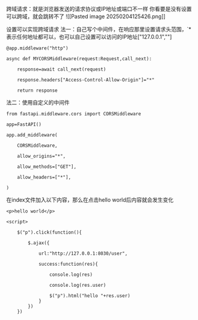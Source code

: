 跨域请求：就是浏览器发送的请求协议或IP地址或端口不一样
你看要是没有设置可以跨域，就会跳转不了
![[Pasted image 20250204125426.png]]

设置可以实现跨域请求
法一：自己写个中间件，在响应那里设置请求头范围，`*表示任何地址都可以，也可以自己设置可以访问的IP地址["127.0.0.1",""]
```
@app.middleware("http")

async def MYCORSMiddleware(request:Request,call_next):

    response=await call_next(request)

    response.headers["Access-Control-Allow-Origin"]="*"

    return response
```

法二：使用自定义的中间件
```
from fastapi.middleware.cors import CORSMiddleware

app=FastAPI()

app.add_middleware(

    CORSMiddleware,

    allow_origins="*",

    allow_methods=["GET"],

    allow_headers=["*"],

)
```

在index文件加入以下内容，那么在点击hello world后内容就会发生变化
```
<p>hello world</p>

<script>

    $("p").click(function(){

        $.ajax({

            url:"http://127.0.0.1:8030/user",

            success:function(res){

                console.log(res)

                console.log(res.user)

                $("p").html("hello "+res.user)
            }
        })
    })
```